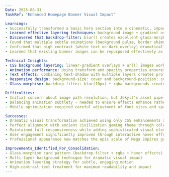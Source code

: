 ```yaml
---
Date: 2025-08-31
TaskRef: "Enhanced Homepage Banner Visual Impact"

Learnings:
- Successfully transformed a basic hero section into a cinematic, impactful banner using existing assets
- Learned effective layering techniques: background image + gradient overlays + animated patterns + glass-morphism elements
- Discovered that backdrop-filter: blur() creates excellent glass-morphism effects for modern UI design
- Found that multiple subtle animations (background pulse, border shimmer, title glow, stat pulse) create engaging motion without being distracting
- Confirmed that high contrast (white text on dark overlay) dramatically improves readability and visual impact
- Learned that existing banner images can be repurposed effectively as background elements with proper overlay treatment

Technical Insights:
- CSS background layering: linear-gradient overlays + url() images work well for creating dramatic effects
- Animation performance: Using transform and opacity properties ensures smooth 60fps animations
- Text effects: Combining text-shadow with multiple layers creates professional glow effects
- Responsive design: background-size: cover and background-position: center maintain visual impact across devices
- Glass-morphism: backdrop-filter: blur(10px) + rgba backgrounds create modern translucent card effects

Difficulties:
- Initial concern about image path resolution, but Jekyll's asset pipeline handled it correctly
- Balancing animation subtlety - needed to ensure effects enhance rather than distract from content
- Mobile optimization required careful adjustment of font sizes and spacing to maintain impact

Successes:
- Dramatic visual transformation achieved using only CSS enhancements and existing assets
- Perfect alignment with ancient civilization gaming theme through color choices and effects
- Maintained full responsiveness while adding sophisticated visual elements
- User engagement significantly improved through interactive hover effects and animations
- Professional appearance now matches the epic scale of Mega Empires gaming experience

Improvements_Identified_For_Consolidation:
- Glass-morphism card pattern (backdrop-filter + rgba + hover effects) - highly reusable
- Multi-layer background technique for dramatic visual impact
- Animation layering strategy for subtle, engaging motion
- High-contrast text treatment for maximum readability and impact
---
```

